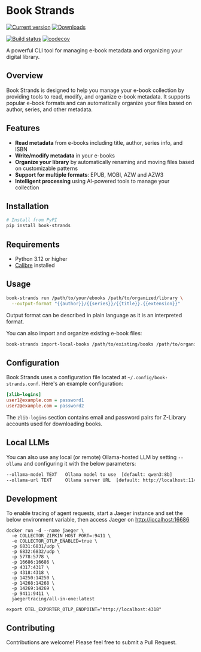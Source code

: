 # Book Strands

[![Current version](https://badge.fury.io/py/book-strands.svg)](https://badge.fury.io/py/book-strands)
[![Downloads](https://pepy.tech/badge/book-strands/month)](https://pepy.tech/project/book-strands)

[![Build status](https://github.com/justin8/book-strands/actions/workflows/build-test.yml/badge.svg)](https://github.com/justin8/book-strands/actions/workflows/build-test.yml)
[![codecov](https://codecov.io/gh/justin8/book-strands/branch/master/graph/badge.svg)](https://codecov.io/gh/justin8/book-strands)

A powerful CLI tool for managing e-book metadata and organizing your digital library.

## Overview

Book Strands is designed to help you manage your e-book collection by providing tools to read, modify, and organize e-book metadata. It supports popular e-book formats and can automatically organize your files based on author, series, and other metadata.

## Features

- **Read metadata** from e-books including title, author, series info, and ISBN
- **Write/modify metadata** in your e-books
- **Organize your library** by automatically renaming and moving files based on customizable patterns
- **Support for multiple formats**: EPUB, MOBI, AZW and AZW3
- **Intelligent processing** using AI-powered tools to manage your collection

## Installation

```bash
# Install from PyPI
pip install book-strands
```

## Requirements

- Python 3.12 or higher
- [Calibre](https://calibre-ebook.com/) installed

## Usage

```bash
book-strands run /path/to/your/ebooks /path/to/organized/library \
  --output-format "{{author}}/{{series}}/{{title}}.{{extension}}"
```

Output format can be described in plain language as it is an interpreted format.

You can also import and organize existing e-book files:

```bash
book-strands import-local-books /path/to/existing/books /path/to/organized/library
```

## Configuration

Book Strands uses a configuration file located at `~/.config/book-strands.conf`. Here's an example configuration:

```ini
[zlib-logins]
user1@example.com = password1
user2@example.com = password2
```

The `zlib-logins` section contains email and password pairs for Z-Library accounts used for downloading books.

## Local LLMs

You can also use any local (or remote) Ollama-hosted LLM by setting `--ollama` and configuring it with the below parameters:

```bash
--ollama-model TEXT   Ollama model to use  [default: qwen3:8b]
--ollama-url TEXT     Ollama server URL  [default: http://localhost:11434]
```

## Development

To enable tracing of agent requests, start a Jaeger instance and set the below environment variable, then access Jaeger on <http://localhost:16686>

```
docker run -d --name jaeger \
  -e COLLECTOR_ZIPKIN_HOST_PORT=:9411 \
  -e COLLECTOR_OTLP_ENABLED=true \
  -p 6831:6831/udp \
  -p 6832:6832/udp \
  -p 5778:5778 \
  -p 16686:16686 \
  -p 4317:4317 \
  -p 4318:4318 \
  -p 14250:14250 \
  -p 14268:14268 \
  -p 14269:14269 \
  -p 9411:9411 \
  jaegertracing/all-in-one:latest

export OTEL_EXPORTER_OTLP_ENDPOINT="http://localhost:4318"
```

## Contributing

Contributions are welcome! Please feel free to submit a Pull Request.
